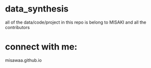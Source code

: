 # data_synthesis
all of the data/code/project in this repo is belong to MISAKI and all the contributors


# connect with me:

misawaa.github.io
